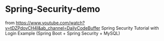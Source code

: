 # Spring-Security-demo
from https://www.youtube.com/watch?v=tDZPdovCH4I&ab_channel=DailyCodeBuffer
Spring Security Tutorial with Login Example (Spring Boot + Spring Security + MySQL)
